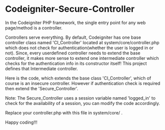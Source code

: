 Codeigniter-Secure-Controller
=============================

In the Codeigniter PHP framework, the single entry point for any web page/method is a controller.

Controllers serve everything.
By default, Codeigniter has one base controller class named 'CI_Controller' located at system/core/controller.php which 
does not check for authentication(whether the user is logged in or not). Since, every userdefined controller needs to extend 
the base controller, it makes more sense to extend one intermediate controller which checks for the authentication 
info in its constructor itself! This project defines that Intermediate controller.

Here is the code, which extends the base class 'CI_Controller', which of course is an insecure controller. However if 
authentication check is required then extend the 'Secure_Controller'.

Note:
The Secure_Controller uses a session variable named 'logged_in' to check for the availability of a session, you can modify the code
accordingly.

Replace your controller.php with this file in system/core/ .

Happy coding!!!
